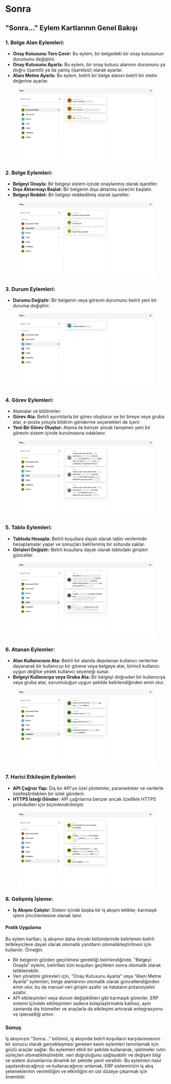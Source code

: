 # Sonra

## "Sonra..." Eylem Kartlarının Genel Bakışı

### **1. Belge Alan Eylemleri:**

* **Onay Kutusunu Ters Çevir:** Bu eylem, bir belgedeki bir onay kutusunun durumunu değiştirir.
* **Onay Kutusunu Ayarla:** Bu eylem, bir onay kutusu alanının durumunu ya doğru (işaretli) ya da yanlış (işaretsiz) olarak ayarlar.
* **Alanı Metne Ayarla:** Bu eylem, belirli bir belge alanını belirli bir metin değerine ayarlar.

<figure><img src="../../.gitbook/assets/then1.png" alt=""><figcaption></figcaption></figure>

### **2. Belge Eylemleri:**

* **Belgeyi Onayla:** Bir belgeyi sistem içinde onaylanmış olarak işaretler.
* **Dışa Aktarmayı Başlat:** Bir belgenin dışa aktarma sürecini başlatır.
* **Belgeyi Reddet:** Bir belgeyi reddedilmiş olarak işaretler.

<figure><img src="../../.gitbook/assets/then2.png" alt=""><figcaption></figcaption></figure>

### **3. Durum Eylemleri:**

* **Durumu Değiştir:** Bir belgenin veya görevin durumunu belirli yeni bir duruma değiştirir.

<figure><img src="../../.gitbook/assets/then3.png" alt=""><figcaption></figcaption></figure>

### **4. Görev Eylemleri:**

* Atamalar ve bildirimler:
* **Görev Ata:** Belirli ayrıntılarla bir görev oluşturur ve bir bireye veya gruba atar, e-posta yoluyla bildirim gönderme seçenekleri de içerir.
* **Yeni Bir Görev Oluştur:** Atama ile benzer ancak tamamen yeni bir görevin sistem içinde kurulmasına odaklanır.

<figure><img src="../../.gitbook/assets/then4.png" alt=""><figcaption></figcaption></figure>

### **5. Tablo Eylemleri:**

* **Tabloda Hesapla:** Belirli koşullara dayalı olarak tablo verilerinde hesaplamalar yapar ve sonuçları belirlenmiş bir sütunda saklar.
* **Girişleri Değiştir:** Belirli koşullara dayalı olarak tablodaki girişleri günceller.

<figure><img src="../../.gitbook/assets/then5.png" alt=""><figcaption></figcaption></figure>

### **6. Atanan Eylemler:**

* **Alan Kullanıcısını Ata:** Belirli bir alanda depolanan kullanıcı verilerine dayanarak bir kullanıcıyı bir göreve veya belgeye atar, birincil kullanıcı uygun değilse yedek kullanıcı seçeneği sunar.
* **Belgeyi Kullanıcıya veya Gruba Ata:** Bir belgeyi doğrudan bir kullanıcıya veya gruba atar, sorumluluğun uygun şekilde belirlendiğinden emin olur.

<figure><img src="../../.gitbook/assets/then6.png" alt=""><figcaption></figcaption></figure>

### **7. Harici Etkileşim Eylemleri:**

* **API Çağrısı Yap:** Dış bir API'ye özel yöntemler, parametreler ve verilerle özelleştirilebilen bir istek gönderir.
* **HTTPS İsteği Gönder:** API çağrılarına benzer ancak özellikle HTTPS protokolleri için biçimlendirilmiştir.

<figure><img src="../../.gitbook/assets/then7.png" alt=""><figcaption></figcaption></figure>

### **8. Gelişmiş İşleme:**

* **İş Akışını Çalıştır:** Sistem içinde başka bir iş akışını tetikler, karmaşık işlem zincirlemesine olanak tanır.

#### Pratik Uygulama

Bu eylem kartları, iş akışının daha önceki bölümlerinde belirlenen belirli tetikleyicilere dayalı olarak otomatik yanıtların otomatikleştirilmesi için kullanılır. Örneğin:

* Bir belgenin gözden geçirilmesi gerektiği belirlendiğinde, "Belgeyi Onayla" eylemi, belirtilen tüm koşulları geçtikten sonra otomatik olarak tetiklenebilir.
* Veri yönetimi görevleri için, "Onay Kutusunu Ayarla" veya "Alanı Metne Ayarla" eylemleri, belge alanlarının otomatik olarak güncellendiğinden emin olur, bu da manuel veri girişini azaltır ve hataların potansiyelini azaltır.
* API etkileşimleri veya durum değişiklikleri gibi karmaşık görevler, ERP sistemi içindeki etkileşimleri sadece kolaylaştırmakla kalmaz, aynı zamanda dış hizmetler ve araçlarla da etkileşimi artırarak entegrasyonu ve işlevselliği artırır.

### Sonuç

İş akışınızın "Sonra..." bölümü, iş akışında belirli koşulların karşılanmasının bir sonucu olarak gerçekleşmesi gereken kesin eylemleri tanımlamak için güçlü araçlar sağlar. Bu eylemleri etkili bir şekilde kullanarak, işletmeler rutin süreçleri otomatikleştirebilir, veri doğruluğunu sağlayabilir ve değişen bilgi ve sistem durumlarına dinamik bir şekilde yanıt verebilir. Bu eylemleri nasıl yapılandıracağınızı ve kullanacağınızı anlamak, ERP sisteminizin iş akış yeteneklerinin verimliliğini ve etkinliğini en üst düzeye çıkarmak için önemlidir.
